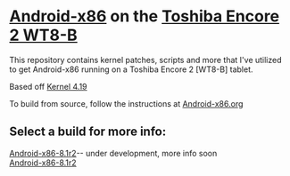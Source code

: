# [Android-x86](https://www.android-x86.org) on the [Toshiba Encore 2 WT8-B](https://www.toshiba.ca/productdetailpage.aspx?id=2147499291)

This repository contains kernel patches, scripts and more that I've utilized to get Android-x86 running on a Toshiba Encore 2 [WT8-B] tablet.

Based off [Kernel 4.19](https://osdn.net/projects/android-x86/scm/git/kernel/tree/kernel-4.19/)


To build from source, follow the instructions at [Android-x86.org](https://www.android-x86.org/source.html)

## Select a build for more info:

[Android-x86-8.1r2](https://github.com/ouija/android-x86-toshiba_encore2/tree/master/Android-x86-9.0r2)-- under development, more info soon
<br>
[Android-x86-8.1r2](https://github.com/ouija/android-x86-toshiba_encore2/tree/master/Android-x86-8.1r2)
